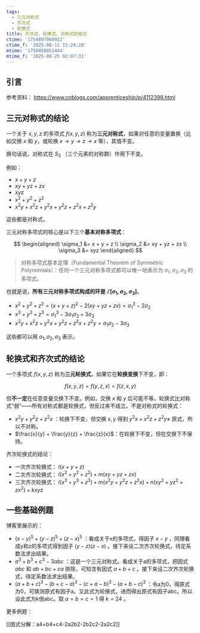 ```yaml
---
tags:
  - 三元对称式
  - 齐次式
  - 轮换式
title: 齐次式、轮换式、对称式的结论
ctime: '1754897068922'
ctime_f: '2025-08-11 15:24:28'
mtime: '1756058851444'
mtime_f: '2025-08-25 02:07:31'
---
```


## 引言

参考资料： https://www.cnblogs.com/apprenticeship/p/4112399.html

## 三元对称式的结论

一个关于 $x, y, z$ 的多项式 $f(x, y, z)$ 称为**三元对称式**，如果对任意的变量置换（比如交换 $x$ 和 $y$，或轮换 $x\to y\to z\to x$ 等），其值不变。

换句话说，对称式在 $S_3$ （三个元素的对称群）作用下不变。

例如：
- $x + y + z$
- $xy + yz + zx$
- $xyz$
- $x^2 + y^2 + z^2$
- $x^2y + x^2z + y^2x + y^2z + z^2x + z^2y$

这些都是对称式。

三元对称多项式的核心是以下三个**基本对称多项式**：

$$
\begin{aligned}
\sigma_1 &= x + y + z \\
\sigma_2 &= xy + yz + zx \\
\sigma_3 &= xyz
\end{aligned}
$$

> 对称多项式基本定理（Fundamental Theorem of Symmetric Polynomials）：任何一个三元对称多项式都可以唯一地表示为 $\sigma_1, \sigma_2, \sigma_3$ 的多项式。

也就是说，**所有三元对称多项式构成的环是 $\mathbb{Z}[\sigma_1, \sigma_2, \sigma_3]$**。

- $x^2 + y^2 + z^2 = (x+y+z)^2 - 2(xy + yz + zx) = \sigma_1^2 - 2\sigma_2$
- $x^3 + y^3 + z^3 = \sigma_1^3 - 3\sigma_1\sigma_2 + 3\sigma_3$
- $x^2y + x^2z + y^2x + y^2z + z^2x + z^2y = \sigma_1\sigma_2 - 3\sigma_3$

这些都可以用 $\sigma_1, \sigma_2, \sigma_3$ 表示。

## 轮换式和齐次式的结论

一个多项式 $f(x, y, z)$ 称为**三元轮换式**，如果它在**轮换变换**下不变，即：

$$
f(x, y, z) = f(y, z, x) = f(z, x, y)
$$

但**不一定**在任意变量交换下不变。例如，交换 $x$ 和 $y$ 后可能不等。轮换式比对称式“弱”——所有对称式都是轮换式，但反过来不成立。不是对称式的轮换式：
  - $x^2y + y^2z + z^2x$ ：轮换下不变，但交换 $x,y$ 得到 $y^2x + x^2z + z^2y \neq$ 原式，所以不对称。
  - $\frac{x}{y} + \frac{y}{z} + \frac{z}{x}$：在轮换下不变，但在交换下不保持。

齐次轮换式的结论：

- 一次齐次轮换式： $l(x+y+z)$
- 二次齐次轮换式： $l(x^2+y^2+z^2) + m(xy+yz+zx)$
- 三次齐次轮换式： $l(x^3+y^3+z^3) + m(x^2y+y^2z+z^2x) + n(xy^2+yz^2+zx^2) + kxyz$

## 一些基础例题

博客里展示的：

- $(x-y)^5+(y-z)^5+(z-x)^5$ ：看成关于x的多项式，得因子 $x-y$ ，同理看成y和z的多项式得到因子 $(y-z)(z-x)$ 。接下来设二次齐次轮换式，待定系数法求出结果。
- $a^3+b^3+c^3-3abc$ ：这是一个三元对称式。看成关于a的多项式，把因式 $abc$ 和 $ab+bc+ca$ 排除，可知含有因式 $a+b+c$ 。接下来设二次齐次轮换式，待定系数法求出结果。
- $(a+b+c)^3 - (b+c-a)^3 - (c+a-b)^3 - (a+b-c)^3$ ：令a为0，得原式为0，可猜测原式有因子a。又此式为轮换式，进而得出原式有因子abc。所以设此式为k倍abc。取 $a=b=c=1$ 得 $k = 24$ 。

更多例题：

[[因式分解：a4+b4+c4-2a2b2-2b2c2-2a2c2]]
